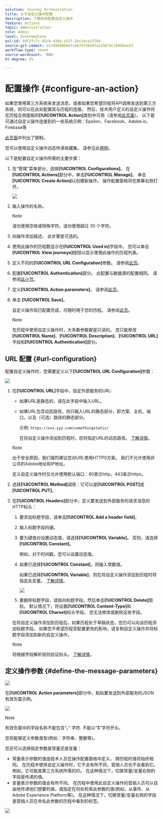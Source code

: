 ```yaml
---
solution: Journey Orchestration
title: 关于自定义操作配置
description: 了解如何配置自定义操作
feature: Actions
topic: Administration
role: Admin
level: Intermediate
exl-id: 4df2fc7c-85cb-410a-a31f-1bc1ece237bb
source-git-commit: a174944bb8efcb67d758d4fe215674c1b8bbee13
workflow-type: tm+mt
source-wordcount: '804'
ht-degree: 6%

---
```


# 配置操作 {#configure-an-action}

如果您使用第三方系统来发送消息，或者如果您希望历程将API调用发送到第三方系统，则可以在此处配置其与历程的连接。 然后，技术用户定义的自定义操作将在历程左侧面板的&#x200B;**[!UICONTROL Action]**&#x200B;类别中可用（请参阅[此页面](../building-journeys/about-journey-activities.md#action-activities)）。 以下是可通过自定义操作连接到的一些系统示例：Epsilon、Facebook、Adobe.io、Firebase等

[此页面](../limitations.md)中列出了限制。

您可以使用自定义操作动态传递收藏集。 请参见此[用例](../limitations.md)。

以下是配置自定义操作所需的主要步骤：

1. 在“管理”菜单部分，选择&#x200B;**[!UICONTROL Configurations]**。 在&#x200B;**[!UICONTROL Actions]**&#x200B;部分中，单击&#x200B;**[!UICONTROL Manage]**。 单击&#x200B;**[!UICONTROL Create Action]**&#x200B;以创建新操作。 操作配置窗格将在屏幕右侧打开。

   ![](../assets/custom2.png)

1. 输入操作的名称。

   >[!NOTE]
   >
   >请勿使用空格或特殊字符。请勿使用超过 30 个字符。

1. 向操作添加描述。 此步骤是可选的。
1. 使用此操作的历程数显示在&#x200B;**[!UICONTROL Used in]**&#x200B;字段中。 您可以单击&#x200B;**[!UICONTROL View journeys]**&#x200B;按钮以显示使用此操作的历程列表。
1. 定义不同的&#x200B;**[!UICONTROL URL Configuration]**&#x200B;参数。 请参阅[此页](../action/about-custom-action-configuration.md#url-configuration)。
1. 配置&#x200B;**[!UICONTROL Authentication]**&#x200B;部分。 此配置与数据源的配置相同。  请参阅[此小节](../datasource/external-data-sources.md#section_wjp_nl5_nhb)。
1. 定义&#x200B;**[!UICONTROL Action parameters]**。 请参阅[此页](../action/about-custom-action-configuration.md#define-the-message-parameters)。
1. 单击 **[!UICONTROL Save]**。

   自定义操作现已配置完成，可随时用于您的历程。 请参阅[此页](../building-journeys/about-journey-activities.md#action-activities)。

   >[!NOTE]
   >
   >在历程中使用自定义操作时，大多数参数都是只读的。 您只能修改&#x200B;**[!UICONTROL Name]**、**[!UICONTROL Description]**、**[!UICONTROL URL]**&#x200B;字段和&#x200B;**[!UICONTROL Authentication]**&#x200B;部分。

## URL 配置 {#url-configuration}

配置自定义操作时，您需要定义以下&#x200B;**[!UICONTROL URL Configuration]**&#x200B;参数：

![](../assets/journeyurlconfiguration.png)

1. 在&#x200B;**[!UICONTROL URL]**&#x200B;字段中，指定外部服务的URL:

   * 如果URL是静态的，请在此字段中输入URL。

   * 如果URL包含动态路径，则只输入URL的静态部分，即方案、主机、端口，以及（可选）路径的静态部分。

      示例: `https://xxx.yyy.com/somethingstatic/`

      在将自定义操作添加到历程时，您将指定URL的动态路径。 [了解详情](../building-journeys/using-custom-actions.md)。
   >[!NOTE]
   >
   >出于安全原因，我们强烈建议您对URL使用HTTPS方案。 我们不允许使用非公共的Adobe地址和IP地址。
   >
   >定义自定义操作时仅允许使用默认端口：80表示http，443表示https。

1. 选择&#x200B;**[!UICONTROL Method]**&#x200B;调用：它可以是&#x200B;**[!UICONTROL POST]**&#x200B;或&#x200B;**[!UICONTROL PUT]**。
1. 在&#x200B;**[!UICONTROL Headers]**&#x200B;部分中，定义要发送到外部服务的请求消息的HTTP标头：
   1. 要添加标题字段，请单击&#x200B;**[!UICONTROL Add a header field]**。
   1. 输入标题字段的键。
   1. 要为键值对设置动态值，请选择&#x200B;**[!UICONTROL Variable]**。 否则，请选择&#x200B;**[!UICONTROL Constant]**。

      例如，对于时间戳，您可以设置动态值。

   1. 如果已选择&#x200B;**[!UICONTROL Constant]**，则输入常数值。

      如果已选择&#x200B;**[!UICONTROL Variable]**，则在将自定义操作添加到历程时将指定此变量。 [了解详情](../building-journeys/using-custom-actions.md)。

      ![](../assets/journeyurlconfiguration2.png)

   1. 要删除标题字段，请指向标题字段，然后单击&#x200B;**[!UICONTROL Delete]**&#x200B;图标。
   默认情况下，将设置&#x200B;**[!UICONTROL Content-Type]**&#x200B;和&#x200B;**[!UICONTROL Charset]**&#x200B;标头字段。 您无法修改或删除这些字段。

   在将自定义操作添加到历程后，如果历程处于草稿状态，您仍可以向该历程添加标题字段。 如果您不希望历程受配置更改的影响，请复制自定义操作并将标题字段添加到新的自定义操作。

   >[!NOTE]
   >
   >将根据字段解析规则验证标头。 [了解详情](https://tools.ietf.org/html/rfc7230#section-3.2.4)。

## 定义操作参数 {#define-the-message-parameters}

![](../assets/messageparameterssection.png)

在&#x200B;**[!UICONTROL Action parameters]**&#x200B;部分中，粘贴要发送到外部服务的JSON有效负载示例。

![](../assets/customactionpayloadmessage.png)

>[!NOTE]
>
>有效负载中的字段名称不能包含“。” 字符. 不能以“$”字符开头。

您将能够定义参数类型(例如：字符串、整数等)。

您还可以选择指定参数是常量还是变量：

* 常量表示参数的值由技术人员在操作配置窗格中定义。 跨历程的值将始终相同。 在历程中使用自定义操作时，它不会有所不同，营销人员也不会看到它。 例如，它可能是第三方系统所需的ID。 在这种情况下，切换常量/变量右侧的字段是传递的值。
* 变量表示参数的值会有所不同。 在历程中使用此自定义操作的营销人员可以自由地传递他们想要的值，或指定在何处检索此参数的值(例如，从事件、从Adobe Experience Platform等)。 在这种情况下，切换常量/变量右侧的字段是营销人员在命名此参数的历程中看到的标签。

![](../assets/customactionpayloadmessage2.png)


